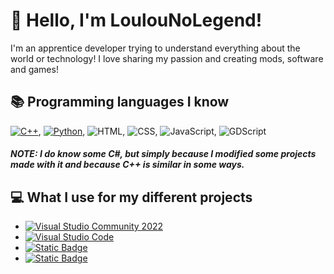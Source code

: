 
# 👋 Hello, I'm LoulouNoLegend!
I'm an apprentice developer trying to understand everything about the world or technology! I love sharing my passion and creating mods, software and games!

## 📚 Programming languages I know

<a href="https://cplusplus.com/"><img alt="C++" src="https://img.shields.io/badge/C%2B%2B-4183c4?logo=c%2B%2B&logoColor=white"></a>, <a href="https://www.python.org/downloads/"><img alt="Python" src="https://img.shields.io/badge/Python-14354C.svg?logo=python&logoColor=white"></a>, <img alt="HTML" src="https://img.shields.io/badge/HTML-E34F26.svg?logo=html5&logoColor=white">, <img alt="CSS" src="https://img.shields.io/badge/CSS-1572B6.svg?logo=css3&logoColor=white">, <img alt="JavaScript" src="https://img.shields.io/badge/JavaScript-F7DF1E.svg?logo=javascript&logoColor=white">, <img alt="GDScript" src="https://img.shields.io/badge/GDScript-%23458dc0?logo=godotengine&logoColor=white&link=https%3A%2F%2Fdocs.godotengine.org%2Fen%2Fstable%2Ftutorials%2Fscripting%2Fgdscript%2Findex.html">


##### *NOTE:* I do know some C#, but simply because I modified some projects made with it and because C++ is similar in some ways.


## 💻 What I use for my different projects

- <a href="https://visualstudio.microsoft.com/vs/community/"><img alt="Visual Studio Community 2022" src="https://img.shields.io/badge/Visual%20Studio%20Community%202022-a175d9?logo=visual%20studio"></a>
- <a href="https://code.visualstudio.com/"><img alt="Visual Studio Code" src="https://img.shields.io/badge/Visual%20Studio%20Code-0078d7.svg?logo=visual-studio-code&logoColor=white"></a>
- <a href="https://www.unrealengine.com/en-US"><img alt="Static Badge" src="https://img.shields.io/badge/Unreal%20Engine-%23000000?logo=unrealengine"></a>
- <a href="https://godotengine.org/"><img alt="Static Badge" src="https://img.shields.io/badge/Godot%20Engine-white?logo=godotengine"></a>
